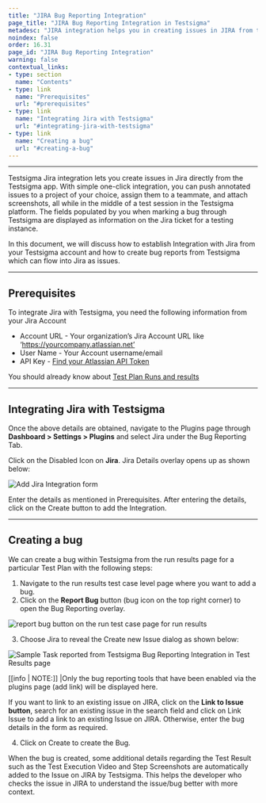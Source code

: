 ```yaml
---
title: "JIRA Bug Reporting Integration"
page_title: "JIRA Bug Reporting Integration in Testsigma"
metadesc: "JIRA integration helps you in creating issues in JIRA from the Testsigma. Learn how to integrate Testsigma with JIRA for real-time bug reporting"
noindex: false
order: 16.31
page_id: "JIRA Bug Reporting Integration"
warning: false
contextual_links:
- type: section
  name: "Contents"
- type: link
  name: "Prerequisites"
  url: "#prerequisites"
- type: link
  name: "Integrating Jira with Testsigma"
  url: "#integrating-jira-with-testsigma"
- type: link
  name: "Creating a bug"
  url: "#creating-a-bug"
---
```


---

Testsigma Jira integration lets you create issues in Jira directly from the Testsigma app. With simple one-click integration, you can push annotated issues to a project of your choice, assign them to a teammate, and attach screenshots, all while in the middle of a test session in the Testsigma platform. The fields populated by you when marking a bug through Testsigma are displayed as information on the Jira ticket for a testing instance.

In this document, we will discuss how to establish Integration with Jira from your Testsigma account and how to create bug reports from Testsigma which can flow into Jira as issues.

---
## **Prerequisites**

To integrate Jira with Testsigma, you need the following information from your Jira Account
* Account URL - Your organization’s Jira Account URL like ‘https://yourcompany.atlassian.net’
 * User Name - Your Account username/email
 * API Key - [Find your Atlassian API Token](https://support.atlassian.com/atlassian-account/docs/manage-api-tokens-for-your-atlassian-account/)

You should already know about [Test Plan Runs and results](https://testsigma.com/docs/runs/test-plan-executions/)

---

## **Integrating Jira with Testsigma**

Once the above details are obtained, navigate to the Plugins page through **Dashboard > Settings > Plugins** and select Jira under the Bug Reporting Tab.

Click on the Disabled Icon on **Jira**. Jira Details overlay opens up as shown below:

![Add Jira Integration form](https://docs.testsigma.com/images/jira/add-jira-integration-form.png)

Enter the details as mentioned in Prerequisites. After entering the details, click on the Create button to add the Integration.

---

## **Creating a bug**

We can create a bug within Testsigma from the run results page for a particular Test Plan with the following steps:

  1.  Navigate to the run results test case level page where you want to add a bug.
  2.  Click on the **Report Bug** button (bug icon on the top right corner) to open the Bug Reporting   overlay.

![report bug button on the run test case page for run results](https://docs.testsigma.com/images/jira/run-results-test-case-page-report-bug-button.png)

  3. Choose Jira to reveal the Create new Issue dialog as shown below: 

  ![Sample Task reported from Testsigma Bug Reporting Integration in Test Results page](https://docs.testsigma.com/images/jira/plugins-bug-reporting-create-bug-jira.png)

[[info | NOTE:]]
|Only the bug reporting tools that have been enabled via the plugins page (add link) will be displayed here.

  If you want to link to an existing issue on JIRA, click on the **Link to Issue button**, search for an existing issue in the search field and click on Link Issue to add a link to an existing Issue on JIRA. Otherwise, enter the bug details in the form as required.
  
  4. Click on Create to create the Bug.

  When the bug is created, some additional details regarding the Test Result such as the Test Execution Video and Step Screenshots are automatically added to the Issue on JIRA by Testsigma. This helps the developer who checks the issue in JIRA to understand the issue/bug better with more context.

